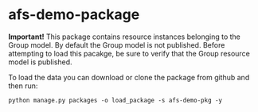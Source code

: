 # afs-demo-package


**Important!** This package contains resource instances belonging to the Group model. By default the Group model is not published. Before attempting to load this pacakge, be sure to verify that the Group resource model is published.

To load the data you can download or clone the package from github and then run:

```
python manage.py packages -o load_package -s afs-demo-pkg -y
```

